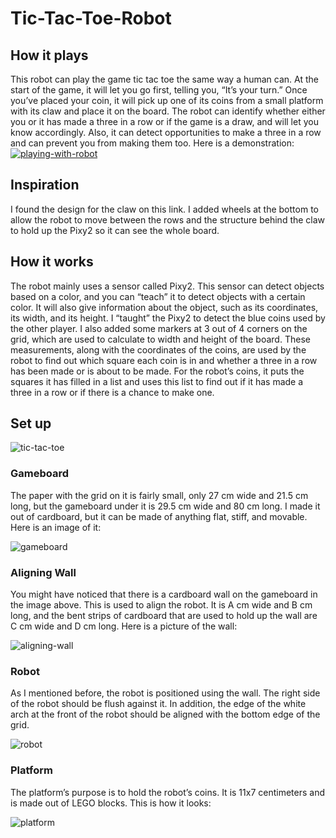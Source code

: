 # Tic-Tac-Toe-Robot

## How it plays

This robot can play the game tic tac toe the same way a human can. At the start of the game, it will let you go first, telling you, “It’s your turn.” Once you’ve placed your coin, it will pick up one of its coins from a small platform with its claw and place it on the board. The robot can identify whether either you or it has made a three in a row or if the game is a draw, and will let you know accordingly. Also, it can detect opportunities to make a three in a row and can prevent you from making them too. Here is a demonstration: 
[![playing-with-robot](/images/video.png?raw=true)](https://www.youtube.com/watch?v=4BrWZZc4Eu4)

## Inspiration

I found the design for the claw on this link. I added wheels at the bottom to allow the robot to move between the rows and the structure behind the claw to hold up the Pixy2 so it can see the whole board.

## How it works

The robot mainly uses a sensor called Pixy2. This sensor can detect objects based on a color, and you can “teach” it to detect objects with a certain color. It will also give information about the object, such as its coordinates, its width, and its height.  I “taught” the Pixy2 to detect the blue coins used by the other player. I also added some markers at 3 out of 4 corners on the grid, which are used to calculate to width and height of the board. These measurements, along with the coordinates of the coins, are used by the robot to find out which square each coin is in and whether a three in a row has been made or is about to be made. For the robot’s coins, it puts the squares it has filled in a list and uses this list to find out if it has made a three in a row or if there is a chance to make one.

## Set up
![tic-tac-toe](/images/oie_oDJOasC4aLRN.jpg?raw=true)

### Gameboard

The paper with the grid on it is fairly small, only 27 cm wide and 21.5 cm long, but the gameboard under it is 29.5 cm wide and 80 cm long. I made it out of cardboard, but it can be made of anything flat, stiff, and movable. Here is an image of it:

![gameboard](/images/oie_7IpRwG7uDitl.jpg?raw=true)

### Aligning Wall

You might have noticed that there is a cardboard wall on the gameboard in the image above. This is used to align the robot. It is A cm wide and B cm long, and the bent strips of cardboard that are used to hold up the wall are C cm wide and D cm long. Here is a picture of the wall: 

![aligning-wall](/images/oie_5hegQjbloei0.jpg?raw=true)

### Robot

As I mentioned before, the robot is positioned using the wall. The right side of the robot should be flush against it. In addition, the edge of the white arch at the front of the robot should be aligned with the bottom edge of the grid. 

![robot](/images/oie_Q9tiUJ4eRbbR.jpg?raw=true)

### Platform

The platform’s purpose is to hold the robot’s coins. It is 11x7 centimeters and is made out of LEGO blocks. This is how it looks:

![platform](/images/oie_FUO7XqjeixXf.jpg?raw=true)
